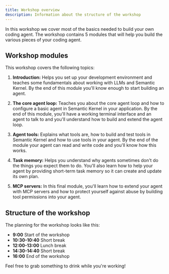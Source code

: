 ```yaml
---
title: Workshop overview
description: Information about the structure of the workshop
---
```


In this workshop we cover most of the basics needed to build your own 
coding agent. The workshop contains 5 modules that will help you build the
various pieces of your coding agent.

## Workshop modules

This workshop covers the following topics:

1. **Introduction:** Helps you set up your development environment and teaches
   some fundamentals about working with LLMs and Semantic Kernel. By the end
   of this module you'll know enough to start building an agent.

2. **The core agent loop:** Teaches you about the core agent loop and how to
   configure a basic agent in Semantic Kernel in your application. By the end of
   this module, you'll have a working terminal interface and an agent to talk
   to and you'll understand how to build and extend the agent loop.

3. **Agent tools:** Explains what tools are, how to build and test tools in
   Semantic Kernel and how to use tools in your agent. By the end of the module
   your agent can read and write code and you'll know how this works.

4. **Task memory:** Helps you understand why agents sometimes don't do the things
   you expect them to do. You'll also learn how to help your agent by providing
   short-term task memory so it can create and update its own plan.

5. **MCP servers:** In this final module, you'll learn how to extend your agent
   with MCP servers and how to protect yourself against abuse by building tool
   permissions into your agent.

## Structure of the workshop

The planning for the workshop looks like this:

- **9:00** Start of the workshop
- **10:30-10:40** Short break
- **12:00-13:00** Lunch break
- **14:30-14:40** Short break
- **16:00** End of the workshop

Feel free to grab something to drink while you're working!